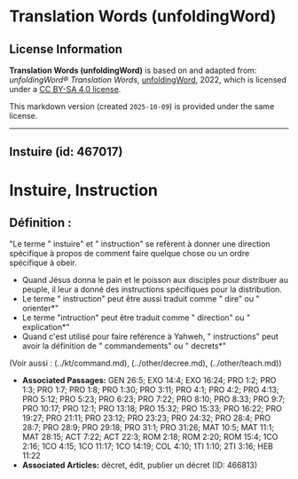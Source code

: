 # Translation Words (unfoldingWord)

## License Information

**Translation Words (unfoldingWord)** is based on and adapted from: _unfoldingWord® Translation Words_, [unfoldingWord](https://unfoldingword.org/utw), 2022, which is licensed under a [CC BY-SA 4.0 license](https://creativecommons.org/licenses/by-sa/4.0/legalcode.en).

This markdown version (created `2025-10-09`) is provided under the same license.



--------------------------------

## Instuire (id: 467017)

Instuire, Instruction
=====================

Définition :
------------

"Le terme " instuire" et " instruction" se refèrent à donner une direction spécifique à propos de comment faire quelque chose ou un ordre spécifique à obeir.

* Quand Jésus donna le pain et le poisson aux disciples pour distribuer au peuple, il leur a donné des instructions spécifiques pour la distribution.
* Le terme " instruction" peut être aussi traduit comme " dire" ou " orienter\*"
* Le terme "intruction" peut être traduit comme " direction" ou " explication\*"
* Quand c'est utilisé pour faire reférence à Yahweh, " instructions" peut avoir la définition de " commandements" ou " decrets\*"

(Voir aussi : (../kt/command.md), (../other/decree.md), (../other/teach.md))

* **Associated Passages:** GEN 26:5; EXO 14:4; EXO 16:24; PRO 1:2; PRO 1:3; PRO 1:7; PRO 1:8; PRO 1:30; PRO 3:11; PRO 4:1; PRO 4:2; PRO 4:13; PRO 5:12; PRO 5:23; PRO 6:23; PRO 7:22; PRO 8:10; PRO 8:33; PRO 9:7; PRO 10:17; PRO 12:1; PRO 13:18; PRO 15:32; PRO 15:33; PRO 16:22; PRO 19:27; PRO 21:11; PRO 23:12; PRO 23:23; PRO 24:32; PRO 28:4; PRO 28:7; PRO 28:9; PRO 29:18; PRO 31:1; PRO 31:26; MAT 10:5; MAT 11:1; MAT 28:15; ACT 7:22; ACT 22:3; ROM 2:18; ROM 2:20; ROM 15:4; 1CO 2:16; 1CO 4:15; 1CO 11:17; 1CO 14:19; COL 4:10; 1TI 1:10; 2TI 3:16; HEB 11:22
* **Associated Articles:** décret, édit, publier un décret (ID: 466813)

